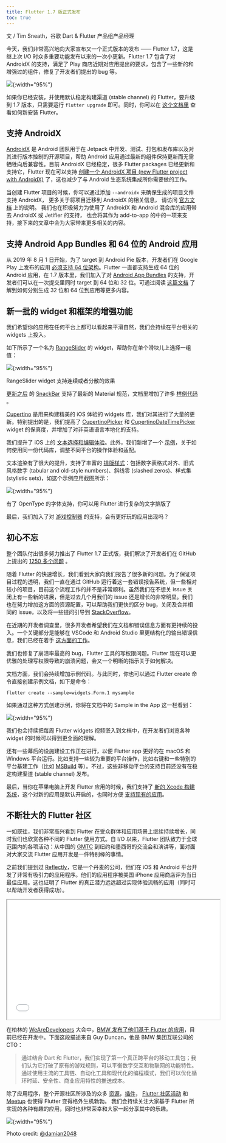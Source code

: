 ```yaml
---
title: Flutter 1.7 版正式发布
toc: true
---
```


文 / Tim Sneath，谷歌 Dart & Flutter 产品组产品经理

今天，我们非常高兴地向大家宣布又一个正式版本的发布 —— Flutter 1.7，这是继上次 I/O 时众多重要功能发布以来的一次小更新。Flutter 1.7 包含了对 AndroidX 的支持，满足了 Play 商店近期对应用提出的要求，包含了一些新的和增强过的组件，修复了开发者们提出的 bug 等。

![](https://files.flutter-io.cn/posts/flutter-cn/2019/flutter-1dot7-release/announcing-1-7.png){:width="95%"}

如果你已经安装，并使用默认稳定构建渠道 (stable channel) 的 Flutter，要升级到 1.7 版本，只需要运行 `flutter upgrade` 即可。同时，你可以在 [这个文档里]({{site.url}}/get-started/install) 查看如何新安装 Flutter。

## 支持 AndroidX

[AndroidX](https://developer.android.google.cn/jetpack/androidx)  是 Android 团队用于在 Jetpack 中开发、测试、打包和发布库以及对其进行版本控制的开源项目，帮助 Android 应用通过最新的组件保持更新而无需牺牲向后兼容性。目前 AndroidX 已经稳定，很多 Flutter packages 已经更新和支持它，Flutter 现在可以支持 [创建一个 AndroidX 项目 (new Flutter project with AndroidX)](https://github.com/flutter/flutter/pull/31028) 了，这也减少了与 Android 生态系统集成所你需要做的工作。

当创建 Flutter 项目的时候，你可以通过添加 `--androidx` 来确保生成的项目文件支持 AndroidX，
更多关于将项目迁移到 AndroidX 的相关信息，
请访问 [官方文档]({{site.url}}/development/androidx-migration#how-do-i-migrate-my-existing-app-plugin-or-host-editable-module-project-to-androidx) 上的说明。
我们也在积极努力为使用了 AndroidX 和 Android 混合库的应用带去 AndroidX 或 Jetifier 的支持，
也会将其作为 add-to-app 的中的一项来支持，接下来的文章中会为大家带来更多相关的内容。

## 支持 Android App Bundles 和 64 位的 Android 应用

从 2019 年 8 月 1 日开始，为了 target 到 Android Pie 版本，开发者们在 Google Play 上发布的应用 [必须支持 64 位架构](https://developer.android.google.cn/distribute/best-practices/develop/64-bit)。Flutter 一直都支持生成 64 位的 Android 应用，在 1.7 版本里，我们加入了对 [Android App Bundles](https://developer.android.google.cn/guide/app-bundle) 的支持，开发者们可以在一次提交里同时 target 到 64 位和 32 位。可通过阅读 [这篇文档]({{site.url}}/deployment/android) 了解到如何分别生成 32 位和 64 位到应用等更多内容。

## 新一批的 widget 和框架的增强功能

我们希望你的应用在任何平台上都可以看起来平滑自然，我们会持续在平台相关的 widgets 上投入。

如下所示了一个名为 [RangeSlider](https://github.com/flutter/flutter/pull/31681) 的 widget，帮助你在单个滑块儿上选择一组值：

![](https://files.flutter-io.cn/posts/flutter-cn/2019/flutter-1dot7-release/rangeslider-widget.gif){:width="95%"}

RangeSlider widget 支持连续或者分散的效果

[更新之后](https://github.com/flutter/flutter/pull/31275) 的 [SnackBar](https://github.com/flutter/flutter/pull/31275) 支持了最新的 Material 规范，文档里增加了许多 [样例代码](https://github.com/flutter/flutter/pull/34679) 。

[Cupertino]({{site.url}}/development/ui/widgets/cupertino) 是用来构建精美的 iOS 体验的 widgets 库，我们对其进行了大量的更新。特别提出的是，我们提高了 [CupertinoPicker](https://github.com/flutter/flutter/pull/31464) 和  [CupertinoDateTimePicker](https://github.com/flutter/flutter/pull/31464) widget 的保真度，并增加了对非英语语言本地化的支持。

我们提升了 iOS 上的 [文本选择和编辑体验]({{site.url}}/resources/platform-adaptations#text-editing)。此外，我们新增了一个 [示例](https://github.com/flutter/samples/tree/master/platform_design)，关于如何使用同一份代码库，调整不同平台的操作体验和适配。

文本渲染有了很大的提升，支持了丰富的 [排版样式](https://api.flutter.dev/flutter/painting/TextStyle/fontFeatures.html)：包括数字表格式对齐、旧式风格数字 (tabular and old-style numbers)、斜线零 (slashed zeros)、样式集 (stylistic sets)，如这个示例应用截图所示：

![](https://files.flutter-io.cn/posts/flutter-cn/2019/flutter-1dot7-release/openType-font.png){:width="95%"}

有了 OpenType 的字体支持，你可以用 Flutter 进行复杂的文字排版了

最后，我们加入了对 [游戏控制器](https://github.com/flutter/flutter/pull/33868) 的支持，会有更好玩的应用出现吗？

## 初心不忘

整个团队付出很多努力推出了 Flutter 1.7 正式版，我们解决了开发者们在 GitHub 上提出的 [1250 多个问题](https://github.com/flutter/flutter/issues?q=is%3Aissue+is%3Aclosed+closed%3A2019-04-22..2019-06-21+sort%3Areactions-%2B1-desc) 。

随着 Flutter 的快速增长，我们看到大家向我们报告了很多新的问题。为了保证项目过程的透明，我们一直在通过 GitHub 运行着这一套错误报告系统，但一些相对较小的项目，目前这个流程工作的并不是非常顺利。虽然我们在不想关 issue 关闭上有一些新的进展，但是过去几个月我们的 issue 还是增长的非常明显。我们也在努力增加这方面的资源配置，可以帮助我们更快的区分 bug，关闭及合并相同的 issue，以及将一些提问引导到 [StackOverflow](https://stackoverflow.com/questions/tagged/flutter)。

在近期的开发者调查里，很多开发者希望我们在文档和错误信息方面有更持续的投入。一个关键部分是能够在 VSCode 和 Android Studio 里更结构化的输出错误信息，我们已经在着手 [这方面的工作](https://github.com/flutter/flutter/pull/34684)。

我们也修复了崩溃率最高的 bug，Flutter 工具的写权限问题。Flutter 现在可以更优雅的处理写权限导致的崩溃问题，会又一个明晰的指示关于如何解决。

文档方面，我们会持续增加示例代码。与此同时，你也可以通过 Flutter create 命令直接创建示例文档，如下是命令：

```flutter create --sample=widgets.Form.1 mysample```

如果通过这种方式创建示例，你将在文档中的 Sample in the App 这一栏看到：

![](https://files.flutter-io.cn/posts/flutter-cn/2019/flutter-1dot7-release/sample-at-docs.png){:width="95%"}

我们也会持续把每周 Flutter widgets 视频嵌入到文档中，在开发者们浏览各种 widget 的时候可以得到更全面的理解。

还有一些幕后的设施建设工作正在进行，以便 Flutter app 更好的在 macOS 和 Windows 平台运行。比如支持一些较为重要的平台操作，比如右键和一些特别的平台基建工作（比如 [MSBuild](https://docs.microsoft.com/en-us/visualstudio/msbuild/msbuild?view=vs-2019) 等）。不过，这些非移动平台的支持目前还没有在稳定构建渠道 (stable channel) 发布。

最后，当你在苹果电脑上开发 Flutter 应用的时候，我们支持了 [新的 Xcode 构建系统](https://github.com/flutter/flutter/pull/33684)，这个对新的应用是默认开启的，也同时方便 [支持现有的应用](https://github.com/flutter/flutter/issues/20685#issuecomment-509731873)。

## 不断壮大的 Flutter 社区

一如既往，我们非常高兴看到 Flutter 在受众群体和应用场景上继续持续增长，同时我们也欣赏各种不同的 Flutter 使用方式。自 I/O 以来，Flutter 团队致力于全球范围内的各项活动：从中国的 [GMTC](https://gmtc2019.geekbang.org/) 到纽约和墨西哥的交流会和演讲等，面对面对大家交流 Flutter 应用开发是一件特别棒的事情。


之前我们提到过 [Reflectly](https://www.forbes.com/sites/heatherfarmbrough/2018/05/01/reflectly-wants-to-be-an-adidas-of-the-mind/#572291294204)，它是一个丹麦的公司，他们在 iOS 和 Android 平台开发了非常有吸引力的应用程序。他们的应用程序被美国 iPhone 应用商店评为当日最佳应用。这也证明了 Flutter 的真正潜力远远超过实现体验流畅的应用（同时可以帮助开发者获得成功）。

<iframe width="560" height="315" src="{{site.bili.embed}}?aid=56686514&cid=99031924&page=1&autoplay=false" {{site.bili.set-short}}> </iframe>

在柏林的  [WeAreDevelopers](https://events.wearedevelopers.com/) 大会中，[BMW 发布了他们基于 Flutter 的应用](https://youtu.be/80pRyn7fZRk?t=1234)，目前已经在开发中。下面这段描述来自 Guy Duncan，他是 BMW 集团互联公司的 CTO：

> 通过结合 Dart 和 Flutter，我们实现了第一个真正跨平台的移动工具包；我们认为它打破了原有的游戏规则，可以平衡数字交互和物联网的功能特性。
> 通过使用主流的工具链、自动化工具和现代化的编程模式，我们可以优化循环时延、安全性、商业应用特性的推送成本。

除了应用程序，整个开源社区所涉及的众多 [资源](https://flutterx.com/)，[插件](https://pub.flutter-io.cn/flutter)， [Flutter 社区活动](https://flutterevents.com/) 和 [Meetup](https://www.meetup.com/topics/flutter/) 也使得 Flutter 变得格外生机勃勃。
我们会持续关注大家基于 Flutter 所实现的各种有趣的应用，同时也非常荣幸和大家一起分享其中的乐趣。

![](https://files.flutter-io.cn/posts/flutter-cn/2019/flutter-1dot7-release/flutter-bag.jpeg){:width="95%"}

Photo credit: [@damian2048](https://twitter.com/damian2048)
